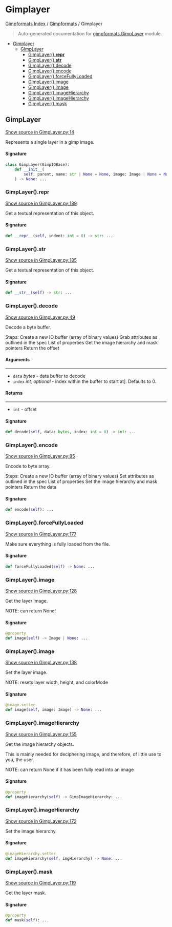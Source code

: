 # Gimplayer

[Gimpformats Index](../README.md#gimpformats-index) / [Gimpformats](./index.md#gimpformats) / Gimplayer

> Auto-generated documentation for [gimpformats.GimpLayer](../../../gimpformats/GimpLayer.py) module.

- [Gimplayer](#gimplayer)
  - [GimpLayer](#gimplayer)
    - [GimpLayer().__repr__](#gimplayer()__repr__)
    - [GimpLayer().__str__](#gimplayer()__str__)
    - [GimpLayer().decode](#gimplayer()decode)
    - [GimpLayer().encode](#gimplayer()encode)
    - [GimpLayer().forceFullyLoaded](#gimplayer()forcefullyloaded)
    - [GimpLayer().image](#gimplayer()image)
    - [GimpLayer().image](#gimplayer()image-1)
    - [GimpLayer().imageHierarchy](#gimplayer()imagehierarchy)
    - [GimpLayer().imageHierarchy](#gimplayer()imagehierarchy-1)
    - [GimpLayer().mask](#gimplayer()mask)

## GimpLayer

[Show source in GimpLayer.py:14](../../../gimpformats/GimpLayer.py#L14)

Represents a single layer in a gimp image.

#### Signature

```python
class GimpLayer(GimpIOBase):
    def __init__(
        self, parent, name: str | None = None, image: Image | None = None
    ) -> None: ...
```

### GimpLayer().__repr__

[Show source in GimpLayer.py:189](../../../gimpformats/GimpLayer.py#L189)

Get a textual representation of this object.

#### Signature

```python
def __repr__(self, indent: int = 0) -> str: ...
```

### GimpLayer().__str__

[Show source in GimpLayer.py:185](../../../gimpformats/GimpLayer.py#L185)

Get a textual representation of this object.

#### Signature

```python
def __str__(self) -> str: ...
```

### GimpLayer().decode

[Show source in GimpLayer.py:49](../../../gimpformats/GimpLayer.py#L49)

Decode a byte buffer.

Steps:
Create a new IO buffer (array of binary values)
Grab attributes as outlined in the spec
List of properties
Get the image hierarchy and mask pointers
Return the offset

#### Arguments

----
 - `data` *bytes* - data buffer to decode
 - `index` *int, optional* - index within the buffer to start at]. Defaults to 0.

#### Returns

-------
 - `int` - offset

#### Signature

```python
def decode(self, data: bytes, index: int = 0) -> int: ...
```

### GimpLayer().encode

[Show source in GimpLayer.py:85](../../../gimpformats/GimpLayer.py#L85)

Encode to byte array.

Steps:
Create a new IO buffer (array of binary values)
Set attributes as outlined in the spec
List of properties
Set the image hierarchy and mask pointers
Return the data

#### Signature

```python
def encode(self): ...
```

### GimpLayer().forceFullyLoaded

[Show source in GimpLayer.py:177](../../../gimpformats/GimpLayer.py#L177)

Make sure everything is fully loaded from the file.

#### Signature

```python
def forceFullyLoaded(self) -> None: ...
```

### GimpLayer().image

[Show source in GimpLayer.py:128](../../../gimpformats/GimpLayer.py#L128)

Get the layer image.

NOTE: can return None!

#### Signature

```python
@property
def image(self) -> Image | None: ...
```

### GimpLayer().image

[Show source in GimpLayer.py:138](../../../gimpformats/GimpLayer.py#L138)

Set the layer image.

NOTE: resets layer width, height, and colorMode

#### Signature

```python
@image.setter
def image(self, image: Image) -> None: ...
```

### GimpLayer().imageHierarchy

[Show source in GimpLayer.py:155](../../../gimpformats/GimpLayer.py#L155)

Get the image hierarchy objects.

This is mainly needed for deciphering image, and therefore,
of little use to you, the user.

NOTE: can return None if it has been fully read into an image

#### Signature

```python
@property
def imageHierarchy(self) -> GimpImageHierarchy: ...
```

### GimpLayer().imageHierarchy

[Show source in GimpLayer.py:172](../../../gimpformats/GimpLayer.py#L172)

Set the image hierarchy.

#### Signature

```python
@imageHierarchy.setter
def imageHierarchy(self, imgHierarchy) -> None: ...
```

### GimpLayer().mask

[Show source in GimpLayer.py:119](../../../gimpformats/GimpLayer.py#L119)

Get the layer mask.

#### Signature

```python
@property
def mask(self): ...
```